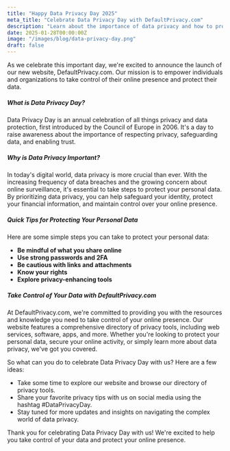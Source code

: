 ```yaml
---
title: "Happy Data Privacy Day 2025"
meta_title: "Celebrate Data Privacy Day with DefaultPrivacy.com"
description: "Learn about the importance of data privacy and how to protect your online presence. Discover new tools and resources to help you take control of your data."
date: 2025-01-28T00:00:00Z
image: "/images/blog/data-privacy-day.png"
draft: false
---
```


As we celebrate this important day, we're excited to announce the launch of our new website, DefaultPrivacy.com. Our mission is to empower individuals and organizations to take control of their online presence and protect their data.

##### What is Data Privacy Day?

Data Privacy Day is an annual celebration of all things privacy and data protection, first introduced by the Council of Europe in 2006. It's a day to raise awareness about the importance of respecting privacy, safeguarding data, and enabling trust.

##### Why is Data Privacy Important?

In today's digital world, data privacy is more crucial than ever. With the increasing frequency of data breaches and the growing concern about online surveillance, it's essential to take steps to protect your personal data. By prioritizing data privacy, you can help safeguard your identity, protect your financial information, and maintain control over your online presence.

##### Quick Tips for Protecting Your Personal Data

Here are some simple steps you can take to protect your personal data:

* **Be mindful of what you share online**
* **Use strong passwords and 2FA**
* **Be cautious with links and attachments**
* **Know your rights**
* **Explore privacy-enhancing tools**

##### Take Control of Your Data with DefaultPrivacy.com

At DefaultPrivacy.com, we're committed to providing you with the resources and knowledge you need to take control of your online presence. Our website features a comprehensive directory of privacy tools, including web services, software, apps, and more. Whether you're looking to protect your personal data, secure your online activity, or simply learn more about data privacy, we've got you covered.

So what can you do to celebrate Data Privacy Day with us? Here are a few ideas:

* Take some time to explore our website and browse our directory of privacy tools.
* Share your favorite privacy tips with us on social media using the hashtag #DataPrivacyDay.
* Stay tuned for more updates and insights on navigating the complex world of data privacy.

Thank you for celebrating Data Privacy Day with us! We're excited to help you take control of your data and protect your online presence.